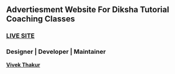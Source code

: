 ## Advertiesment Website For Diksha Tutorial Coaching Classes

### [LIVE SITE](https://dikshatutorials-github-io.vercel.app/)

### Designer | Developer | Maintainer
**[Vivek Thakur](https://github.com/vivek09thakur)**